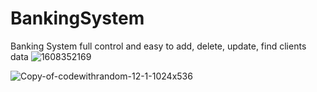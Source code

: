 # BankingSystem
Banking System full control and easy to add, delete, update, find clients data 
![1608352169](https://github.com/WAHID-QANDIL/BankingSystem/assets/103429590/33dcb2ed-3256-40d3-aa00-20032bb08f06)

![Copy-of-codewithrandom-12-1-1024x536](https://github.com/WAHID-QANDIL/BankingSystem/assets/103429590/44aa7182-c238-4a0e-be55-70ad5976cb00)

